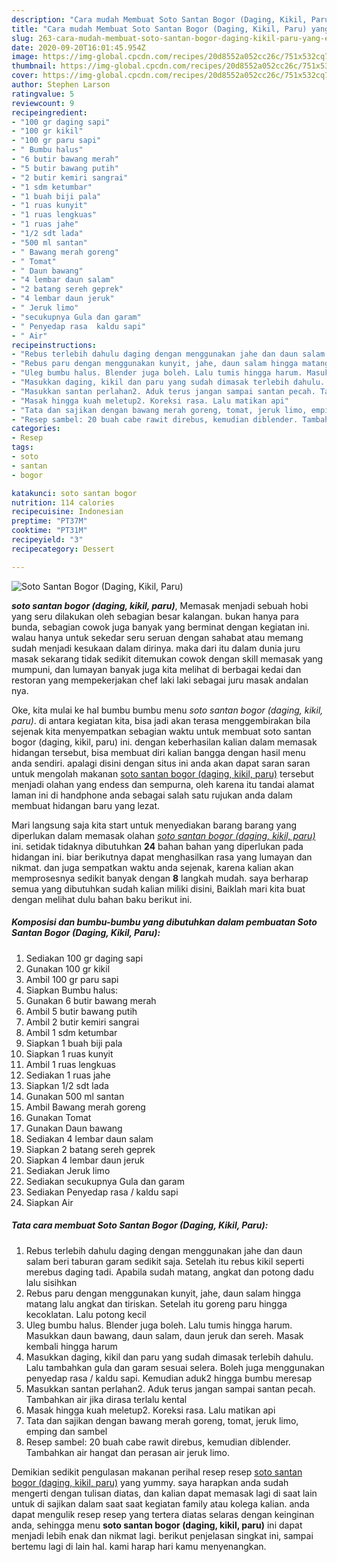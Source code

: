 ```yaml
---
description: "Cara mudah Membuat Soto Santan Bogor (Daging, Kikil, Paru) yang Enak Banget"
title: "Cara mudah Membuat Soto Santan Bogor (Daging, Kikil, Paru) yang Enak Banget"
slug: 263-cara-mudah-membuat-soto-santan-bogor-daging-kikil-paru-yang-enak-banget
date: 2020-09-20T16:01:45.954Z
image: https://img-global.cpcdn.com/recipes/20d8552a052cc26c/751x532cq70/soto-santan-bogor-daging-kikil-paru-foto-resep-utama.jpg
thumbnail: https://img-global.cpcdn.com/recipes/20d8552a052cc26c/751x532cq70/soto-santan-bogor-daging-kikil-paru-foto-resep-utama.jpg
cover: https://img-global.cpcdn.com/recipes/20d8552a052cc26c/751x532cq70/soto-santan-bogor-daging-kikil-paru-foto-resep-utama.jpg
author: Stephen Larson
ratingvalue: 5
reviewcount: 9
recipeingredient:
- "100 gr daging sapi"
- "100 gr kikil"
- "100 gr paru sapi"
- " Bumbu halus"
- "6 butir bawang merah"
- "5 butir bawang putih"
- "2 butir kemiri sangrai"
- "1 sdm ketumbar"
- "1 buah biji pala"
- "1 ruas kunyit"
- "1 ruas lengkuas"
- "1 ruas jahe"
- "1/2 sdt lada"
- "500 ml santan"
- " Bawang merah goreng"
- " Tomat"
- " Daun bawang"
- "4 lembar daun salam"
- "2 batang sereh geprek"
- "4 lembar daun jeruk"
- " Jeruk limo"
- "secukupnya Gula dan garam"
- " Penyedap rasa  kaldu sapi"
- " Air"
recipeinstructions:
- "Rebus terlebih dahulu daging dengan menggunakan jahe dan daun salam beri taburan garam sedikit saja. Setelah itu rebus kikil seperti merebus daging tadi. Apabila sudah matang, angkat dan potong dadu lalu sisihkan"
- "Rebus paru dengan menggunakan kunyit, jahe, daun salam hingga matang lalu angkat dan tiriskan. Setelah itu goreng paru hingga kecoklatan. Lalu potong kecil"
- "Uleg bumbu halus. Blender juga boleh. Lalu tumis hingga harum. Masukkan daun bawang, daun salam, daun jeruk dan sereh. Masak kembali hingga harum"
- "Masukkan daging, kikil dan paru yang sudah dimasak terlebih dahulu. Lalu tambahkan gula dan garam sesuai selera. Boleh juga menggunakan penyedap rasa / kaldu sapi. Kemudian aduk2 hingga bumbu meresap"
- "Masukkan santan perlahan2. Aduk terus jangan sampai santan pecah. Tambahkan air jika dirasa terlalu kental"
- "Masak hingga kuah meletup2. Koreksi rasa. Lalu matikan api"
- "Tata dan sajikan dengan bawang merah goreng, tomat, jeruk limo, emping dan sambel"
- "Resep sambel: 20 buah cabe rawit direbus, kemudian diblender. Tambahkan air hangat dan perasan air jeruk limo."
categories:
- Resep
tags:
- soto
- santan
- bogor

katakunci: soto santan bogor 
nutrition: 114 calories
recipecuisine: Indonesian
preptime: "PT37M"
cooktime: "PT31M"
recipeyield: "3"
recipecategory: Dessert

---
```



![Soto Santan Bogor (Daging, Kikil, Paru)](https://img-global.cpcdn.com/recipes/20d8552a052cc26c/751x532cq70/soto-santan-bogor-daging-kikil-paru-foto-resep-utama.jpg)

<b><i>soto santan bogor (daging, kikil, paru)</i></b>, Memasak menjadi sebuah hobi yang seru dilakukan oleh sebagian besar kalangan. bukan hanya para bunda, sebagian cowok juga banyak yang berminat dengan kegiatan ini. walau hanya untuk sekedar seru seruan dengan sahabat atau memang sudah menjadi kesukaan dalam dirinya. maka dari itu dalam dunia juru masak sekarang tidak sedikit ditemukan cowok dengan skill memasak yang mumpuni, dan lumayan banyak juga kita melihat di berbagai kedai dan restoran yang mempekerjakan chef laki laki sebagai juru masak andalan nya.



Oke, kita mulai ke hal bumbu bumbu menu <i>soto santan bogor (daging, kikil, paru)</i>. di antara kegiatan kita, bisa jadi akan terasa menggembirakan bila sejenak kita menyempatkan sebagian waktu untuk membuat soto santan bogor (daging, kikil, paru) ini. dengan keberhasilan kalian dalam memasak hidangan tersebut, bisa membuat diri kalian bangga dengan hasil menu anda sendiri. apalagi disini dengan situs ini anda akan dapat saran saran untuk mengolah makanan <u>soto santan bogor (daging, kikil, paru)</u> tersebut menjadi olahan yang endess dan sempurna, oleh karena itu tandai alamat laman ini di handphone anda sebagai salah satu rujukan anda dalam membuat hidangan baru yang lezat.


Mari langsung saja kita start untuk menyediakan barang barang yang diperlukan dalam memasak olahan <u><i>soto santan bogor (daging, kikil, paru)</i></u> ini. setidak tidaknya dibutuhkan <b>24</b> bahan bahan yang diperlukan pada hidangan ini. biar berikutnya dapat menghasilkan rasa yang lumayan dan nikmat. dan juga sempatkan waktu anda sejenak, karena kalian akan memprosesnya sedikit banyak dengan <b>8</b> langkah mudah. saya berharap semua yang dibutuhkan sudah kalian miliki disini, Baiklah mari kita buat dengan melihat dulu bahan baku berikut ini.

<!--inarticleads1-->

##### Komposisi dan bumbu-bumbu yang dibutuhkan dalam pembuatan Soto Santan Bogor (Daging, Kikil, Paru):

1. Sediakan 100 gr daging sapi
1. Gunakan 100 gr kikil
1. Ambil 100 gr paru sapi
1. Siapkan  Bumbu halus:
1. Gunakan 6 butir bawang merah
1. Ambil 5 butir bawang putih
1. Ambil 2 butir kemiri sangrai
1. Ambil 1 sdm ketumbar
1. Siapkan 1 buah biji pala
1. Siapkan 1 ruas kunyit
1. Ambil 1 ruas lengkuas
1. Sediakan 1 ruas jahe
1. Siapkan 1/2 sdt lada
1. Gunakan 500 ml santan
1. Ambil  Bawang merah goreng
1. Gunakan  Tomat
1. Gunakan  Daun bawang
1. Sediakan 4 lembar daun salam
1. Siapkan 2 batang sereh geprek
1. Siapkan 4 lembar daun jeruk
1. Sediakan  Jeruk limo
1. Sediakan secukupnya Gula dan garam
1. Sediakan  Penyedap rasa / kaldu sapi
1. Siapkan  Air




<!--inarticleads2-->

##### Tata cara membuat Soto Santan Bogor (Daging, Kikil, Paru):

1. Rebus terlebih dahulu daging dengan menggunakan jahe dan daun salam beri taburan garam sedikit saja. Setelah itu rebus kikil seperti merebus daging tadi. Apabila sudah matang, angkat dan potong dadu lalu sisihkan
1. Rebus paru dengan menggunakan kunyit, jahe, daun salam hingga matang lalu angkat dan tiriskan. Setelah itu goreng paru hingga kecoklatan. Lalu potong kecil
1. Uleg bumbu halus. Blender juga boleh. Lalu tumis hingga harum. Masukkan daun bawang, daun salam, daun jeruk dan sereh. Masak kembali hingga harum
1. Masukkan daging, kikil dan paru yang sudah dimasak terlebih dahulu. Lalu tambahkan gula dan garam sesuai selera. Boleh juga menggunakan penyedap rasa / kaldu sapi. Kemudian aduk2 hingga bumbu meresap
1. Masukkan santan perlahan2. Aduk terus jangan sampai santan pecah. Tambahkan air jika dirasa terlalu kental
1. Masak hingga kuah meletup2. Koreksi rasa. Lalu matikan api
1. Tata dan sajikan dengan bawang merah goreng, tomat, jeruk limo, emping dan sambel
1. Resep sambel: 20 buah cabe rawit direbus, kemudian diblender. Tambahkan air hangat dan perasan air jeruk limo.




Demikian sedikit pengulasan makanan perihal resep resep <u>soto santan bogor (daging, kikil, paru)</u> yang yummy. saya harapkan anda sudah mengerti dengan tulisan diatas, dan kalian dapat memasak lagi di saat lain untuk di sajikan dalam saat saat kegiatan family atau kolega kalian. anda dapat mengulik resep resep yang tertera diatas selaras dengan keinginan anda, sehingga menu <b>soto santan bogor (daging, kikil, paru)</b> ini dapat menjadi lebih enak dan nikmat lagi. berikut penjelasan singkat ini, sampai bertemu lagi di lain hal. kami harap hari kamu menyenangkan.

